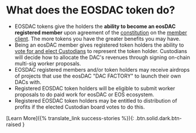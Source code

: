 What does the **EOSDAC token do?**
===

* EOSDAC tokens give the holders the **ability to become an eosDAC registered member** upon agreement of the [constitution](https://members.eosdac.io/constitution) on the [member client](members.eosdac.io). The more tokens you have the greater benefits you may have.
* Being an eosDAC member gives registered token holders the ability to [vote for and elect Custodians](https://members.eosdac.io/votecustodians) to represent the token holder. Custodians will decide how to allocate the DAC's revenues through signing on-chain multi-sig worker proposals.
* EOSDAC registered members and/or token holders may receive airdrops of projects that use the eosDAC "DAC FACTORY" to launch their own DACs with.
* Registered EOSDAC token holders will be eligible to submit worker proposals to do paid work for eosDAC or EOS ecosystem. 
* Registered EOSDAC token holders may be entitled to distribution of profits if the elected Custodian board votes to do this. 

[Learn More]({% translate_link success-stories %}){: .btn.solid.dark.btn-raised }

